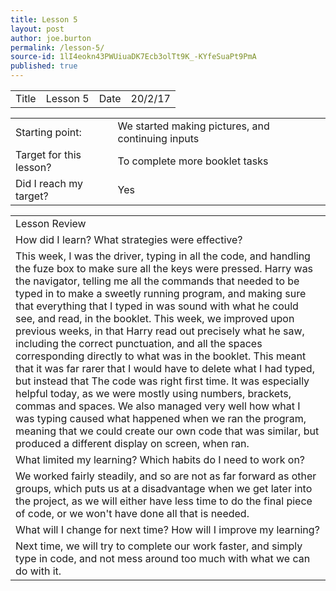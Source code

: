 ```yaml
---
title: Lesson 5
layout: post
author: joe.burton
permalink: /lesson-5/
source-id: 1lI4eokn43PWUiuaDK7Ecb3olTt9K_-KYfeSuaPt9PmA
published: true
---
```

<table>
  <tr>
    <td>Title</td>
    <td>Lesson 5</td>
    <td>Date</td>
    <td>20/2/17</td>
  </tr>
</table>


<table>
  <tr>
    <td>Starting point:</td>
    <td>We started making pictures, and continuing inputs</td>
  </tr>
  <tr>
    <td>Target for this lesson?</td>
    <td>To complete more booklet tasks</td>
  </tr>
  <tr>
    <td>Did I reach my target? </td>
    <td> Yes</td>
  </tr>
</table>


<table>
  <tr>
    <td>Lesson Review</td>
  </tr>
  <tr>
    <td>How did I learn? What strategies were effective? </td>
  </tr>
  <tr>
    <td>
This week, I was the driver, typing in all the code, and handling the fuze box to make sure all the keys were pressed. Harry was the navigator, telling me all the commands that needed to be typed in to make a sweetly running program, and making sure that everything that I typed in was sound with what he could see, and read, in the booklet. This week, we improved upon previous weeks, in that Harry read out precisely what he saw, including the correct punctuation, and all the spaces corresponding directly to what was in the booklet. This meant that it was far rarer that I would have to delete what I had typed, but instead that The code was right first time. It was especially helpful today, as we were mostly using numbers, brackets, commas and spaces. We also managed very well how what I was typing caused what happened when we ran the program, meaning that we could create our own code that was similar, but produced a different display on screen, when ran.
</td>
  </tr>
  <tr>
    <td>What limited my learning? Which habits do I need to work on? </td>
  </tr>
  <tr>
    <td>
We worked fairly steadily, and so are not as far forward as other groups, which puts us at a disadvantage when we get later into the project, as we will either have less time to do the final piece of code, or we won't have done all that is needed.</td>
  </tr>
  <tr>
    <td>What will I change for next time? How will I improve my learning?</td>
  </tr>
  <tr>
    <td>
Next time, we will try to complete our work faster, and simply type in code, and not mess around too much with what we can do with it.</td>
  </tr>
</table>



